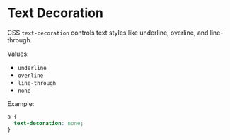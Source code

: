 # Text Decoration

CSS `text-decoration` controls text styles like underline, overline, and line-through.

Values:

- `underline`
- `overline`
- `line-through`
- `none`

Example:

```css
a {
  text-decoration: none;
}
```
